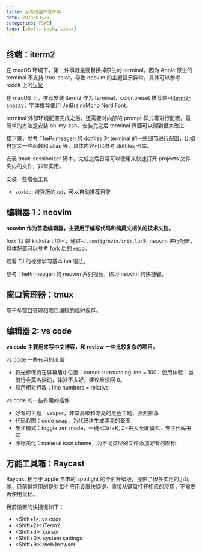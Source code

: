 ```yaml
---
title: 从零搭建开发环境
date: 2025-03-29
categories: [SWE]
tags: [shell, bash, Linux]
---
```


## 终端：iterm2

在 macOS 环境下，第一件事就是要替换掉原生的 terminal。因为 Apple 原生的 terminal 不支持 true-color，导致 neovim 的主题显示异常。具体可以参考 reddit 上的[讨论](https://www.reddit.com/r/neovim/comments/zq6d53/how_to_fix_colorschemes_in_mac_terminal/)

在 macOS 上，推荐安装 iterm2 作为 terminal，color preset 推荐使用[iterm2-snazzy](https://github.com/sindresorhus/iterm2-snazzy?tab=readme-ov-file)，字体推荐使用 JetBrainsMono Nerd Font。

terminal 外部环境配置完成之后，还需要对内部的 prompt 样式等进行配置，最简单的方法是安装 oh-my-zsh，安装完之后 terminal 界面可以得到很大改进

接下来，参考 ThePrimeagen 的 dotfiles 对 terminal 的一些细节进行配置，比如自定义一些函数和 alias 等，具体内容可以参考 dotfiles 仓库。

安装 tmux-sessionizer 脚本，完成之后日常可以使用<ctrl-f>来快速打开 projects 文件夹内的文件，非常实用。

安装一些增强工具

- zoxide: 增强版的 cd，可以自动推荐目录

## 编辑器 1：neovim

**neovim 作为首选编辑器，主要用于编写代码和纯英文相关的技术文档。**

fork TJ 的 kickstart 项目，通过`~/.config/nvim/init.lua`对 neovim 进行配置，具体配置可以参考 fork 后的 repo。

观看 TJ 的视频学习基本 lua 语法。

参考 ThePrimeagen 的 neovim 系列视频，练习 neovim 的快捷键。

## 窗口管理器：tmux

用于多窗口管理和项目编辑的临时保存。

## 编辑器 2: vs code

**vs code 主要用来写中文博客，和 review 一些比较复杂的项目。**

vs code 一些有用的设置

- 将光标保持在屏幕居中位置：cursor surrounding line = 100，使用体验：当前行会莫名抽动，体验不太好，建议重设回 0。
- 显示相对行数：line numbers = relative

vs code 的一些有用的插件

- 好看的主题：vesper，非常高级和漂亮的黑色主题，强烈推荐
- 代码截图：code snap，为代码块生成漂亮的截图
- 专注模式：toggle zen mode，一键<Ctrl+K, Z>进入全屏模式，专注代码书写
- 图标美化：material icon sheme，为不同类型的文件添加好看的图标

## 万能工具箱：Raycast

Raycast 相当于 apple 自带的 spotlight 的全面升级版，提供了很多实用的小功能，目前最常用的是对每个应用设置快捷键，直接从键盘打开相应的应用，不需要再使用鼠标。

目前设置的快捷键如下：

- <Shift+1>: vs code
- <Shift+2>: iTerm2
- <Shift+3>: cursor
- <Shift+0>: system settings
- <Shift+9>: web browser
